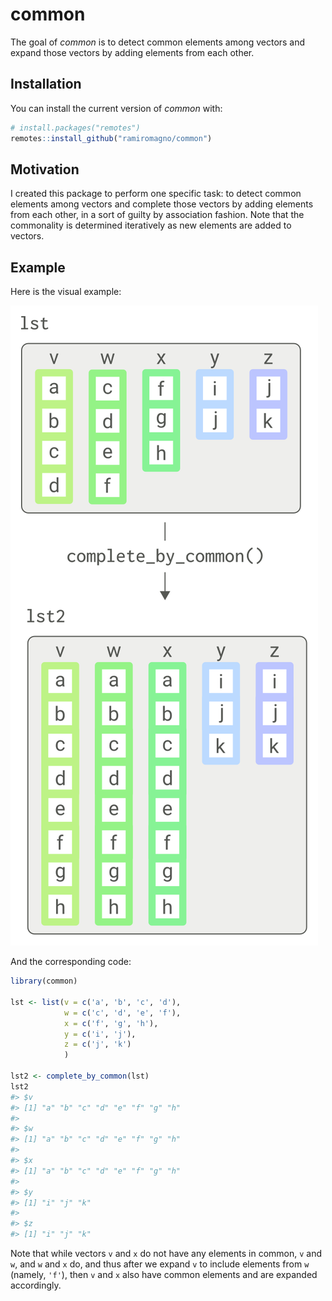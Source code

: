 
<!-- README.md is generated from README.Rmd. Please edit that file -->

# common

<!-- badges: start -->
<!-- badges: end -->

The goal of *common* is to detect common elements among vectors and
expand those vectors by adding elements from each other.

## Installation

You can install the current version of *common* with:

``` r
# install.packages("remotes")
remotes::install_github("ramiromagno/common")
```

## Motivation

I created this package to perform one specific task: to detect common
elements among vectors and complete those vectors by adding elements
from each other, in a sort of guilty by association fashion. Note that
the commonality is determined iteratively as new elements are added to
vectors.

## Example

Here is the visual example:

![](man/figures/readme_fig01_wo_fonts.svg)

And the corresponding code:

``` r
library(common)

lst <- list(v = c('a', 'b', 'c', 'd'),
            w = c('c', 'd', 'e', 'f'),
            x = c('f', 'g', 'h'),
            y = c('i', 'j'),
            z = c('j', 'k')
            )

lst2 <- complete_by_common(lst)
lst2
#> $v
#> [1] "a" "b" "c" "d" "e" "f" "g" "h"
#> 
#> $w
#> [1] "a" "b" "c" "d" "e" "f" "g" "h"
#> 
#> $x
#> [1] "a" "b" "c" "d" "e" "f" "g" "h"
#> 
#> $y
#> [1] "i" "j" "k"
#> 
#> $z
#> [1] "i" "j" "k"
```

Note that while vectors `v` and `x` do not have any elements in common,
`v` and `w`, and `w` and `x` do, and thus after we expand `v` to include
elements from `w` (namely, `'f'`), then `v` and `x` also have common
elements and are expanded accordingly.
